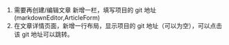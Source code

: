 1. 需要再创建/编辑文章 新增一栏，填写项目的 git 地址(markdownEditor,ArticleForm)
2. 在文章详情页面，新增一行布局，显示项目的 git 地址（可以为空），可以点击该 git 地址可以跳转。
